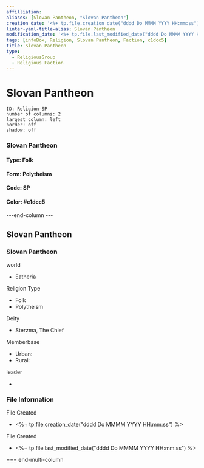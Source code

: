 ```yaml
---
affilliation: 
aliases: [Slovan Pantheon, "Slovan Pantheon"]
creation_date: '<%+ tp.file.creation_date("dddd Do MMMM YYYY HH:mm:ss") %>' 
linter-yaml-title-alias: Slovan Pantheon
modification_date: '<%+ tp.file.last_modified_date("dddd Do MMMM YYYY HH:mm:ss") %>'
tags: [infoBox, Religion, Slovan Pantheon, Faction, c1dcc5]
title: Slovan Pantheon
type:
  - ReligiousGroup
  - Religious Faction
---
```

# Slovan Pantheon


```start-multi-column  
ID: Religion-SP  
number of columns: 2  
largest column: left
border: off
shadow: off
```

### Slovan Pantheon

#### Type: Folk

#### Form: Polytheism

#### Code: SP

#### **Color:** #c1dcc5

---end-column ---
<html>
    <div class="infobox">
        <div class="heading">
            <h2>Slovan Pantheon</h2>
        </div>
        <div class="infobox-group">
            <div class="heading">
                <h3>Slovan Pantheon</h3>
            </div>
            <div class="infobox-datarow">
                <p class="data-heading">world</p>
                <ul class="data-content">
                    <li>Eatheria</li>
                </ul>
            </div>
            <div class="infobox-datarow">
                <p class="data-heading">Religion Type</p>
                <ul class="data-content">
                    <li>Folk</li>
                    <li>Polytheism</li>
                </ul>
            </div>
            <div class="infobox-datarow">
                <p class="data-heading">Deity</p>
                <ul class="data-content">
                    <li>Sterzma, The Chief</li>
                </ul>
            </div>
            <div class="infobox-datarow">
                <p class="data-heading">Memberbase</p>
                <ul class="data-content">
                    <li>Urban: </li>
                    <li>Rural: </li>
                </ul>
            </div>
            <div class="infobox-datarow">
                <p class="data-heading">leader</p>
                <ul class="data-content">
                    <li></li>
                </ul>
            </div>
            <div class="heading">
				<h3>File Information</h3>
			</div>
			<div class="infobox-datarow">
				<p class="data-heading">File Created</p>
				<ul class="data-content">
					<li><%+ tp.file.creation_date("dddd Do MMMM YYYY HH:mm:ss") %></li>
				</ul>
			</div>
			<div class="infobox-datarow">
				<p class="data-heading">File Created</p>
				<ul class="data-content">
					<li><%+ tp.file.last_modified_date("dddd Do MMMM YYYY HH:mm:ss") %></li>
				</ul>
			</div>
        </div>
    </div>
</div>
</html>

=== end-multi-column